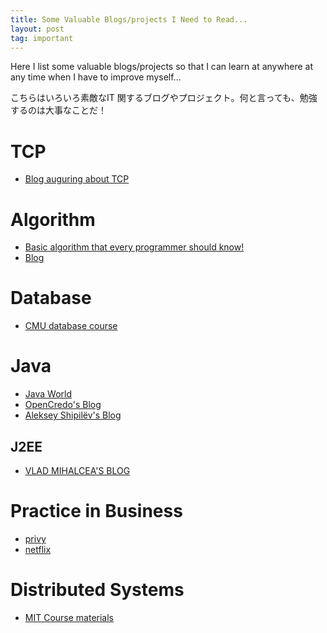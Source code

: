 ```yaml
---
title: Some Valuable Blogs/projects I Need to Read...
layout: post
tag: important  
---
```


Here I list some valuable blogs/projects so that I can learn at anywhere at any time when I have to improve myself...

こちらはいろいろ素敵なIT 関するブログやプロジェクト。何と言っても、勉強するのは大事なことだ！

# TCP

- [Blog auguring about TCP](https://idea.popcount.org)



# Algorithm

- [Basic algorithm that every programmer should know!](http://algs4.cs.princeton.edu/home/)
- [Blog](http://ticki.github.io/)



# Database

- [CMU database course](http://15721.courses.cs.cmu.edu/spring2016/syllabus.html)



# Java

- [Java World](http://www.javaworld.com/)
- [OpenCredo's Blog](https://opencredo.com/blog/)
- [Aleksey Shipilëv's Blog](https://shipilev.net/)

## J2EE

- [VLAD MIHALCEA'S BLOG](https://vladmihalcea.com/)



# Practice in Business

- [privy](https://engineering.privy.com/)
- [netflix](http://techblog.netflix.com/)



# Distributed Systems

- [MIT Course materials](https://pdos.csail.mit.edu/6.824/)